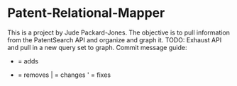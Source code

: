 # Patent-Relational-Mapper
This is a project by Jude Packard-Jones.
The objective is to pull information from the PatentSearch API and organize and graph it. 
TODO: Exhaust API and pull in a new query set to graph. 
Commit message guide:
+ = adds
- = removes
| = changes
' = fixes  
